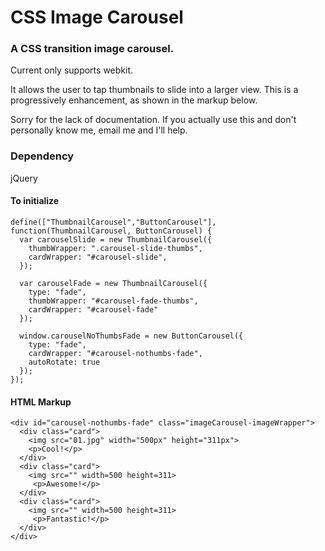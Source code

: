 
CSS Image Carousel
=========

### A CSS transition image carousel.
Current only supports webkit.

It allows the user to tap thumbnails to slide into a larger view. This is a progressively enhancement, as shown in the markup below.

Sorry for the lack of documentation. If you actually use this and don't personally know me, email me and I'll help.

### Dependency
jQuery

#### To initialize
```
define(["ThumbnailCarousel","ButtonCarousel"], function(ThumbnailCarousel, ButtonCarousel) {
  var carouselSlide = new ThumbnailCarousel({
    thumbWrapper: ".carousel-slide-thumbs", 
    cardWrapper: "#carousel-slide",
  });
  
  var carouselFade = new ThumbnailCarousel({
    type: "fade",
    thumbWrapper: "#carousel-fade-thumbs", 
    cardWrapper: "#carousel-fade"
  });
  
  window.carouselNoThumbsFade = new ButtonCarousel({
    type: "fade",
    cardWrapper: "#carousel-nothumbs-fade",
    autoRotate: true
  });
});
```

#### HTML Markup
```
<div id="carousel-nothumbs-fade" class="imageCarousel-imageWrapper">
  <div class="card">
    <img src="01.jpg" width="500px" height="311px">
    <p>Cool!</p>
  </div>
  <div class="card">
    <img src="" width=500 height=311>
     <p>Awesome!</p>
  </div>
  <div class="card">
    <img src="" width=500 height=311>
     <p>Fantastic!</p>
  </div>
</div>
```
